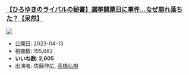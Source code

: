 ### [【ひろゆきのライバルの秘書】選挙開票日に事件…なぜ崩れ落ちた？【呆然】](https://www.youtube.com/watch?v=VvlEySrMk8M)
[![](https://img.youtube.com/vi/VvlEySrMk8M/hqdefault.jpg)](https://www.youtube.com/watch?v=VvlEySrMk8M)
-   公開日: 2023-04-13
-   視聴数: 155,682
-   **いいね数: 2,605**
-   出演者: 佐藤伸広, [高橋弘樹](/rehacq_fan/people/高橋弘樹 "wikilink")
